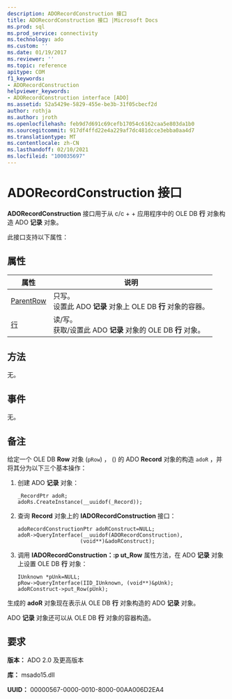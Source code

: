 ```yaml
---
description: ADORecordConstruction 接口
title: ADORecordConstruction 接口 |Microsoft Docs
ms.prod: sql
ms.prod_service: connectivity
ms.technology: ado
ms.custom: ''
ms.date: 01/19/2017
ms.reviewer: ''
ms.topic: reference
apitype: COM
f1_keywords:
- ADORecordConstruction
helpviewer_keywords:
- ADORecordConstruction interface [ADO]
ms.assetid: 52a5429e-5829-455e-be3b-31f05cbecf2d
author: rothja
ms.author: jroth
ms.openlocfilehash: feb9d7d691c69cefb17054c6162caa5e803da1b0
ms.sourcegitcommit: 917df4ffd22e4a229af7dc481dcce3ebba0aa4d7
ms.translationtype: MT
ms.contentlocale: zh-CN
ms.lasthandoff: 02/10/2021
ms.locfileid: "100035697"
---
```

# <a name="adorecordconstruction-interface"></a>ADORecordConstruction 接口
**ADORecordConstruction** 接口用于从 c/c + + 应用程序中的 OLE DB **行** 对象构造 ADO **记录** 对象。  
  
 此接口支持以下属性：  
  
## <a name="properties"></a>属性  
  
|属性|说明|  
|-|-|  
|[ParentRow](./parentrow-property-ado.md)|只写。<br />设置此 ADO **记录** 对象上 OLE DB **行** 对象的容器。|  
|[行](./row-property-ado.md)|读/写。<br />获取/设置此 ADO **记录** 对象的 OLE DB **行** 对象。|  
  
## <a name="methods"></a>方法  
 无。  
  
## <a name="events"></a>事件  
 无。  
  
## <a name="remarks"></a>备注  
 给定一个 OLE DB **Row** 对象 (`pRow`) ， () 的 ADO **Record** 对象的构造 `adoR` ，并将其分为以下三个基本操作：  
  
1.  创建 ADO **记录** 对象：  
  
    ```  
    _RecordPtr adoR;  
    adoRs.CreateInstance(__uuidof(_Record));  
    ```  
  
2.  查询 **Record** 对象上的 **IADORecordConstruction** 接口：  
  
    ```  
    adoRecordConstructionPtr adoRConstruct=NULL;  
    adoR->QueryInterface(__uuidof(ADORecordConstruction),  
                        (void**)&adoRConstruct);  
    ```  
  
3.  调用 **IADORecordConstruction：:p ut_Row** 属性方法，在 ADO **记录** 对象上设置 OLE DB **行** 对象：  
  
    ```  
    IUnknown *pUnk=NULL;  
    pRow->QueryInterface(IID_IUnknown, (void**)&pUnk);  
    adoRConstruct->put_Row(pUnk);  
    ```  
  
 生成的 **adoR** 对象现在表示从 OLE DB **行** 对象构造的 ADO **记录** 对象。  
  
 ADO **记录** 对象还可以从 OLE DB **行** 对象的容器构造。  
  
## <a name="requirements"></a>要求  
 **版本：** ADO 2.0 及更高版本  
  
 **库：** msado15.dll  
  
 **UUID：** 00000567-0000-0010-8000-00AA006D2EA4